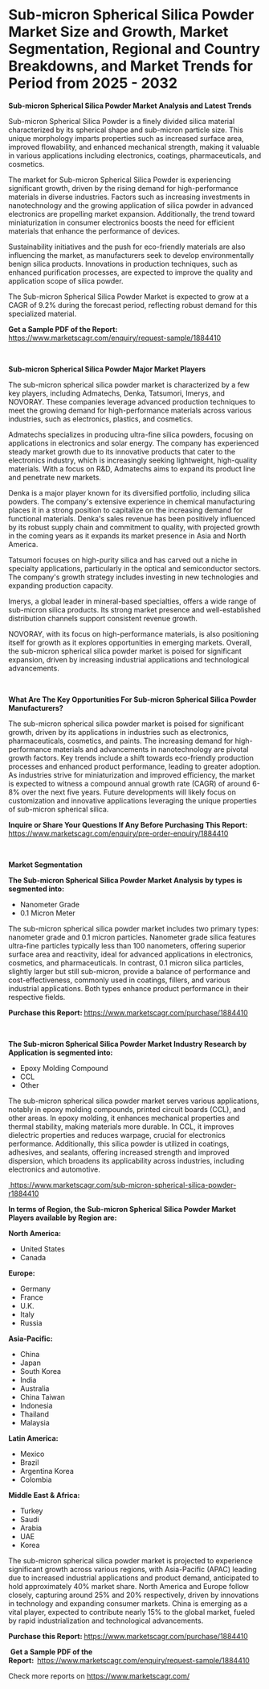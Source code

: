 <p><h1>Sub-micron Spherical Silica Powder Market Size and Growth, Market Segmentation, Regional and Country Breakdowns, and Market Trends for Period from 2025 -  2032</h1></p><p><strong>Sub-micron Spherical Silica Powder Market Analysis and Latest Trends</strong></p>
<p><p>Sub-micron Spherical Silica Powder is a finely divided silica material characterized by its spherical shape and sub-micron particle size. This unique morphology imparts properties such as increased surface area, improved flowability, and enhanced mechanical strength, making it valuable in various applications including electronics, coatings, pharmaceuticals, and cosmetics.</p><p>The market for Sub-micron Spherical Silica Powder is experiencing significant growth, driven by the rising demand for high-performance materials in diverse industries. Factors such as increasing investments in nanotechnology and the growing application of silica powder in advanced electronics are propelling market expansion. Additionally, the trend toward miniaturization in consumer electronics boosts the need for efficient materials that enhance the performance of devices.</p><p>Sustainability initiatives and the push for eco-friendly materials are also influencing the market, as manufacturers seek to develop environmentally benign silica products. Innovations in production techniques, such as enhanced purification processes, are expected to improve the quality and application scope of silica powder. </p><p>The Sub-micron Spherical Silica Powder Market is expected to grow at a CAGR of 9.2% during the forecast period, reflecting robust demand for this specialized material.</p></p>
<p><strong>Get a Sample PDF of the Report:&nbsp;</strong> <a href="https://www.marketscagr.com/enquiry/request-sample/1884410?utm_campaign=1895&utm_medium=2&utm_source=Github&utm_content=ia&utm_term=04022025&utm_id=sub-micron-spherical-silica-powder">https://www.marketscagr.com/enquiry/request-sample/1884410</a></p>
<p>&nbsp;</p>
<p><strong>Sub-micron Spherical Silica Powder Major Market Players</strong></p>
<p><p>The sub-micron spherical silica powder market is characterized by a few key players, including Admatechs, Denka, Tatsumori, Imerys, and NOVORAY. These companies leverage advanced production techniques to meet the growing demand for high-performance materials across various industries, such as electronics, plastics, and cosmetics.</p><p>Admatechs specializes in producing ultra-fine silica powders, focusing on applications in electronics and solar energy. The company has experienced steady market growth due to its innovative products that cater to the electronics industry, which is increasingly seeking lightweight, high-quality materials. With a focus on R&D, Admatechs aims to expand its product line and penetrate new markets.</p><p>Denka is a major player known for its diversified portfolio, including silica powders. The company's extensive experience in chemical manufacturing places it in a strong position to capitalize on the increasing demand for functional materials. Denka's sales revenue has been positively influenced by its robust supply chain and commitment to quality, with projected growth in the coming years as it expands its market presence in Asia and North America.</p><p>Tatsumori focuses on high-purity silica and has carved out a niche in specialty applications, particularly in the optical and semiconductor sectors. The company's growth strategy includes investing in new technologies and expanding production capacity.</p><p>Imerys, a global leader in mineral-based specialties, offers a wide range of sub-micron silica products. Its strong market presence and well-established distribution channels support consistent revenue growth. </p><p>NOVORAY, with its focus on high-performance materials, is also positioning itself for growth as it explores opportunities in emerging markets. Overall, the sub-micron spherical silica powder market is poised for significant expansion, driven by increasing industrial applications and technological advancements.</p></p>
<p>&nbsp;</p>
<p><strong>What Are The Key Opportunities For Sub-micron Spherical Silica Powder Manufacturers?</strong></p>
<p><p>The sub-micron spherical silica powder market is poised for significant growth, driven by its applications in industries such as electronics, pharmaceuticals, cosmetics, and paints. The increasing demand for high-performance materials and advancements in nanotechnology are pivotal growth factors. Key trends include a shift towards eco-friendly production processes and enhanced product performance, leading to greater adoption. As industries strive for miniaturization and improved efficiency, the market is expected to witness a compound annual growth rate (CAGR) of around 6-8% over the next five years. Future developments will likely focus on customization and innovative applications leveraging the unique properties of sub-micron spherical silica.</p></p>
<p><strong>Inquire or Share Your Questions If Any Before Purchasing This Report:</strong> <a href="https://www.marketscagr.com/enquiry/pre-order-enquiry/1884410?utm_campaign=1895&utm_medium=2&utm_source=Github&utm_content=ia&utm_term=04022025&utm_id=sub-micron-spherical-silica-powder">https://www.marketscagr.com/enquiry/pre-order-enquiry/1884410</a></p>
<p>&nbsp;</p>
<p><strong>Market Segmentation</strong></p>
<p><strong>The Sub-micron Spherical Silica Powder Market Analysis by types is segmented into:</strong></p>
<p><ul><li>Nanometer Grade</li><li>0.1 Micron Meter</li></ul></p>
<p><p>The sub-micron spherical silica powder market includes two primary types: nanometer grade and 0.1 micron particles. Nanometer grade silica features ultra-fine particles typically less than 100 nanometers, offering superior surface area and reactivity, ideal for advanced applications in electronics, cosmetics, and pharmaceuticals. In contrast, 0.1 micron silica particles, slightly larger but still sub-micron, provide a balance of performance and cost-effectiveness, commonly used in coatings, fillers, and various industrial applications. Both types enhance product performance in their respective fields.</p></p>
<p><strong>Purchase this Report:&nbsp;</strong><a href="https://www.marketscagr.com/purchase/1884410?utm_campaign=1895&utm_medium=2&utm_source=Github&utm_content=ia&utm_term=04022025&utm_id=sub-micron-spherical-silica-powder">https://www.marketscagr.com/purchase/1884410</a></p>
<p>&nbsp;</p>
<p><strong>The Sub-micron Spherical Silica Powder Market Industry Research by Application is segmented into:</strong></p>
<p><ul><li>Epoxy Molding Compound</li><li>CCL</li><li>Other</li></ul></p>
<p><p>The sub-micron spherical silica powder market serves various applications, notably in epoxy molding compounds, printed circuit boards (CCL), and other areas. In epoxy molding, it enhances mechanical properties and thermal stability, making materials more durable. In CCL, it improves dielectric properties and reduces warpage, crucial for electronics performance. Additionally, this silica powder is utilized in coatings, adhesives, and sealants, offering increased strength and improved dispersion, which broadens its applicability across industries, including electronics and automotive.</p></p>
<p><a href="https://www.marketscagr.com/sub-micron-spherical-silica-powder-r1884410?utm_campaign=1895&utm_medium=2&utm_source=Github&utm_content=ia&utm_term=04022025&utm_id=sub-micron-spherical-silica-powder">&nbsp;https://www.marketscagr.com/sub-micron-spherical-silica-powder-r1884410</a></p>
<p><strong>In terms of Region, the Sub-micron Spherical Silica Powder Market Players available by Region are:</strong></p>
<p>
    <p> <strong> North America: </strong>
        <ul>
            <li>United States</li>
            <li>Canada</li>
        </ul>
        </p> 
    <p> <strong> Europe: </strong>
        <ul>
            <li>Germany</li>
            <li>France</li>
            <li>U.K.</li>
            <li>Italy</li>
            <li>Russia</li>
        </ul>
        </p> 
    <p> <strong> Asia-Pacific: </strong>
        <ul>
            <li>China</li>
            <li>Japan</li>
            <li>South Korea</li>
            <li>India</li>
            <li>Australia</li>
            <li>China Taiwan</li>
            <li>Indonesia</li>
            <li>Thailand</li>
            <li>Malaysia</li>
        </ul>
        </p> 
    <p> <strong> Latin America: </strong>
        <ul>
            <li>Mexico</li>
            <li>Brazil</li>
            <li>Argentina Korea</li>
            <li>Colombia</li>
        </ul>
        </p> 
    <p> <strong> Middle East & Africa: </strong>
        <ul>
            <li>Turkey</li>
            <li>Saudi</li>
            <li>Arabia</li>
            <li>UAE</li>
            <li>Korea</li>
        </ul>
    </p>
    </p>
<p><p>The sub-micron spherical silica powder market is projected to experience significant growth across various regions, with Asia-Pacific (APAC) leading due to increased industrial applications and product demand, anticipated to hold approximately 40% market share. North America and Europe follow closely, capturing around 25% and 20% respectively, driven by innovations in technology and expanding consumer markets. China is emerging as a vital player, expected to contribute nearly 15% to the global market, fueled by rapid industrialization and technological advancements.</p></p>
<p><strong>Purchase this Report: </strong><a href="https://www.marketscagr.com/purchase/1884410?utm_campaign=1895&utm_medium=2&utm_source=Github&utm_content=ia&utm_term=04022025&utm_id=sub-micron-spherical-silica-powder">https://www.marketscagr.com/purchase/1884410</a></p>
<p>&nbsp;<strong>Get a Sample PDF of the Report:&nbsp;&nbsp;</strong><a href="https://www.marketscagr.com/enquiry/request-sample/1884410?utm_campaign=1895&utm_medium=2&utm_source=Github&utm_content=ia&utm_term=04022025&utm_id=sub-micron-spherical-silica-powder">https://www.marketscagr.com/enquiry/request-sample/1884410</a></p>
<p><strong></strong></p>
<p>Check more reports on <a href="https://www.marketscagr.com/?utm_campaign=1895&utm_medium=2&utm_source=Github&utm_content=ia&utm_term=04022025&utm_id=sub-micron-spherical-silica-powder">https://www.marketscagr.com/</a></p>